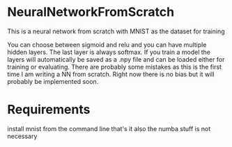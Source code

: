 # NeuralNetworkFromScratch
This is a neural network from scratch with MNIST as the dataset for training

You can choose between sigmoid and relu and you can have multiple hidden layers. The last layer is always softmax.
If you train a model the layers will automatically be saved as a .npy file and can be loaded either for training or evaluating.
There are probably some mistakes as this is the first time I am writing a NN from scratch.
Right now there is no bias but it will probably be implemented soon.

# Requirements
install mnist from the command line that's it
also the numba stuff is not necessary
